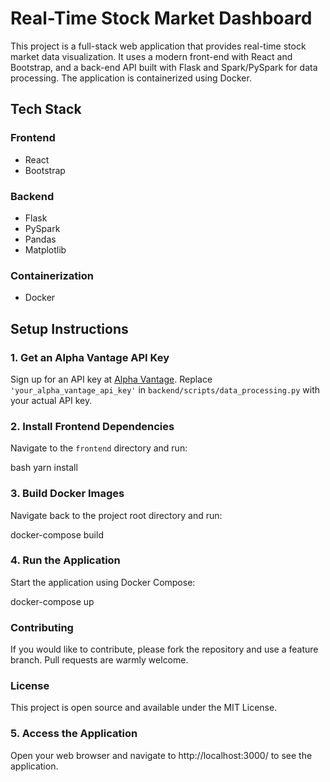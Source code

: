 # Real-Time Stock Market Dashboard

This project is a full-stack web application that provides real-time stock market data visualization. It uses a modern front-end with React and Bootstrap, and a back-end API built with Flask and Spark/PySpark for data processing. The application is containerized using Docker.

## Tech Stack

### Frontend
- React
- Bootstrap

### Backend
- Flask
- PySpark
- Pandas
- Matplotlib

### Containerization
- Docker
  
## Setup Instructions

### 1. Get an Alpha Vantage API Key

Sign up for an API key at [Alpha Vantage](https://www.alphavantage.co/). Replace `'your_alpha_vantage_api_key'` in `backend/scripts/data_processing.py` with your actual API key.

### 2. Install Frontend Dependencies

Navigate to the `frontend` directory and run:

bash
yarn install 

### 3. Build Docker Images

Navigate back to the project root directory and run:

docker-compose build

### 4. Run the Application

Start the application using Docker Compose:

docker-compose up

### Contributing 
If you would like to contribute, please fork the repository and use a feature branch. Pull requests are warmly welcome.

### License
This project is open source and available under the MIT License.

### 5. Access the Application

Open your web browser and navigate to http://localhost:3000/ to see the application.

